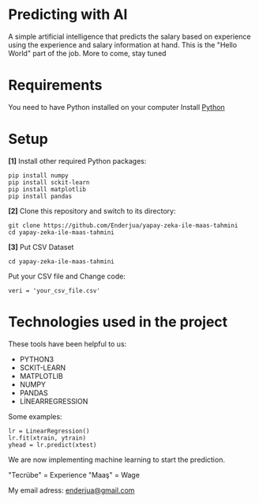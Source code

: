 # Predicting with AI

A simple artificial intelligence that predicts the salary based on experience using the experience and salary information at hand. This is the "Hello World" part of the job. More to come, stay tuned

# Requirements

You need to have Python installed on your computer
Install [Python](https://www.python.org/)

# Setup

**[1]** Install other required Python packages:
```
pip install numpy
pip install sckit-learn
pip install matplotlib
pip install pandas
```

**[2]** Clone this repository and switch to its directory:
```
git clone https://github.com/Enderjua/yapay-zeka-ile-maas-tahmini
cd yapay-zeka-ile-maas-tahmini
```

**[3]** Put CSV Dataset
```
cd yapay-zeka-ile-maas-tahmini
```
Put your CSV file and Change code:
```
veri = 'your_csv_file.csv'
```

# Technologies used in the project

These tools have been helpful to us:

 * PYTHON3
 * SCKIT-LEARN
 * MATPLOTLIB
 * NUMPY
 * PANDAS
 * LİNEARREGRESSION

Some examples: 
```
lr = LinearRegression()
lr.fit(xtrain, ytrain)
yhead = lr.predict(xtest)
```
We are now implementing machine learning to start the prediction.

"Tecrübe" = Experience
"Maaş" = Wage

My email adress: enderjua@gmail.com
